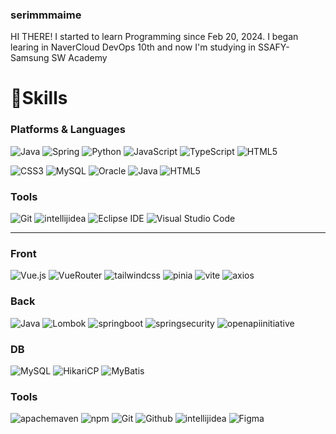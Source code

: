 ### serimmmaime

HI THERE!
I started to learn Programming since Feb 20, 2024.
I began learing in NaverCloud DevOps 10th and
now I'm studying in SSAFY-Samsung SW Academy


# 💪Skills
### Platforms & Languages
![Java](https://img.shields.io/badge/Java-007396.svg?&style=for-the-badge&logo=Java&logoColor=white)
![Spring](https://img.shields.io/badge/Spring-6DB33F.svg?&style=for-the-badge&logo=Spring&logoColor=white)
![Python](https://img.shields.io/badge/Python-3776AB.svg?&style=for-the-badge&logo=Python&logoColor=white)
![JavaScript](https://img.shields.io/badge/JavaScript-F7DF1E.svg?&style=for-the-badge&logo=JavaScript&logoColor=white)
![TypeScript](https://img.shields.io/badge/TypeScript-3178C6.svg?&style=for-the-badge&logo=TypeScript&logoColor=white)
![HTML5](https://img.shields.io/badge/HTML5-E34F26.svg?&style=for-the-badge&logo=HTML5&logoColor=white)

![CSS3](https://img.shields.io/badge/CSS3-1572B6.svg?&style=for-the-badge&logo=CSS3&logoColor=white)
![MySQL](https://img.shields.io/badge/MySQL-4479A1.svg?&style=for-the-badge&logo=MySQL&logoColor=white)
![Oracle](https://img.shields.io/badge/Oracle-F80000.svg?&style=for-the-badge&logo=Oracle&logoColor=white)
![Java](https://img.shields.io/badge/Java-007396.svg?&style=for-the-badge&logo=Java&logoColor=white)
![HTML5](https://img.shields.io/badge/HTML5-E34F26.svg?&style=for-the-badge&logo=Java&logoColor=white)


### Tools

![Git](https://img.shields.io/badge/Git-F05032.svg?&style=for-the-badge&logo=Git&logoColor=white)
![intellijidea](https://img.shields.io/badge/IntelliJ%20IDEA-000000.svg?&style=for-the-badge&logo=intellijidea&logoColor=white)
![Eclipse IDE](https://img.shields.io/badge/Eclipse%20IDE-2C2255.svg?&style=for-the-badge&logo=Eclipse%20IDE&logoColor=white)
![Visual Studio Code](https://img.shields.io/badge/Visual%20Studio%20Code-007ACC.svg?&style=for-the-badge&logo=Visual%20Studio%20Code&logoColor=white)

-------
### Front
![Vue.js](https://img.shields.io/badge/Vue.js-4FC08D.svg?&style=for-the-badge&logo=Vue.js&logoColor=white)
![VueRouter](https://img.shields.io/badge/VueRouter-4FC08D.svg?&style=for-the-badge&logo=Vue.js&logoColor=white)
![tailwindcss](https://img.shields.io/badge/TailwindCss-06B6D4.svg?&style=for-the-badge&logo=tailwindcss&logoColor=white)
![pinia](https://img.shields.io/badge/Pinia-fce464.svg?&style=for-the-badge&logo=pinia&logoColor=white)
![vite](https://img.shields.io/badge/vite-646CFF.svg?&style=for-the-badge&logo=vite&logoColor=white)
![axios](https://img.shields.io/badge/axios-5A29E4.svg?&style=for-the-badge&logo=axios&logoColor=white)

### Back
![Java](https://img.shields.io/badge/Java-007396.svg?&style=for-the-badge&logo=Java&logoColor=white)
![Lombok](https://img.shields.io/badge/Lombok-DA2128.svg?&style=for-the-badge&logo=lombok&logoColor=white)
![springboot](https://img.shields.io/badge/springboot-6DB33F.svg?&style=for-the-badge&logo=springboot&logoColor=white)
![springsecurity](https://img.shields.io/badge/springsecurity-6DB33F.svg?&style=for-the-badge&logo=springsecurity&logoColor=white)
![openapiinitiative](https://img.shields.io/badge/openapi-6BA539.svg?&style=for-the-badge&logo=&logoColor=white)


### DB
![MySQL](https://img.shields.io/badge/MySQL-4479A1.svg?&style=for-the-badge&logo=MySQL&logoColor=white)
![HikariCP](https://img.shields.io/badge/HikariCP-FFFFFF.svg?&style=for-the-badge&logo=Java&logoColor=black)
![MyBatis](https://img.shields.io/badge/MyBatis-d40201.svg?&style=for-the-badge&logo=&logoColor=white)


### Tools
![apachemaven](https://img.shields.io/badge/apachemaven-C71A36.svg?&style=for-the-badge&logo=apachemaven&logoColor=white)
![npm](https://img.shields.io/badge/npm-CB3837.svg?&style=for-the-badge&logo=npm&logoColor=white)
![Git](https://img.shields.io/badge/Git-F05032.svg?&style=for-the-badge&logo=Git&logoColor=white)
![Github](https://img.shields.io/badge/GitHub-181717.svg?&style=for-the-badge&logo=GitHub&logoColor=white)
![intellijidea](https://img.shields.io/badge/IntelliJ%20IDEA-000000.svg?&style=for-the-badge&logo=intellijidea&logoColor=white)
![Figma](https://img.shields.io/badge/Figma-F24E1E.svg?&style=for-the-badge&logo=Figma&logoColor=white)






<!--
**serimmmaime/serimmmaime** is a ✨ _special_ ✨ repository because its `README.md` (this file) appears on your GitHub profile.

![로고명](https://img.shields.io/badge/로고명-원하는색상코드.svg?&style=for-the-badge&logo=로고명&logoColor=로고색상)
![Java](https://img.shields.io/badge/Java-007396.svg?&style=for-the-badge&logo=Java&logoColor=white)

Here are some ideas to get you started:

- 🔭 I’m currently working on ...
- 🌱 I’m currently learning ... Java and Algorithms
- 👯 I’m looking to collaborate on ... FE
- 🤔 I’m looking for help with ... Everyone who wants to help me
- 💬 Ask me about ... feel free to contact me via i.g(@serimmmaime)!
- 📫 How to reach me: ... yesellya@gmail.com it's my principal e-mail address
- 😄 Pronouns: ... She/her or CatSister(My cat is Yetty(Male, 2020) and he call me sis... so I am Yetty's sister.
- ⚡ Fun fact: ... I love communicating directly. I love direct phrases. 
--> 
